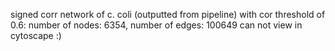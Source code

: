 
signed corr network of c. coli (outputted from pipeline) with cor threshold of 0.6:
number of nodes: 6354, number of edges: 100649
can not view in cytoscape :)